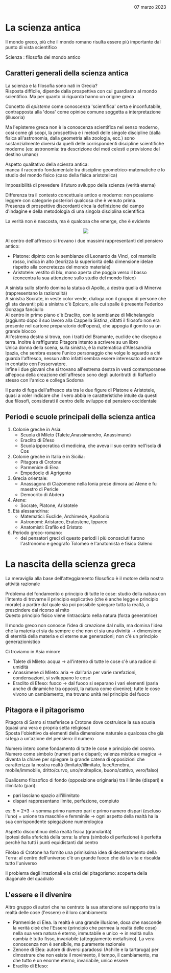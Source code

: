 <div style="text-align: right"> 07 marzo 2023 </div>

# La scienza antica

Il mondo greco, più che il mondo romano risulta essere più importante dal punto di vista scientifico  

Scienza
: filosofia del mondo antico

## Caratteri generali della scienza antica

La scienza e la filosofia sono nati in Grecia?  
Risposta difficile, dipende dalla prospettiva con cui guardiamo al mondo scientifico. Ma per quanto ci riguarda hanno un origine greca

Concetto di *episteme* come conoscenza 'scientifica' certa e inconfutabile, contrapposta alla 'doxa' come opinioe comune soggetta a interpretazione (illusoria)

Ma l'episteme greca non è la conoscenza scientifica nel senso moderno, così come gli scopi, la prospettiva e i metodi delle singole discipline (dalla fisica all'astronomia, dalla geometria alla zoologia, ecc.) sono sostanzialmente diversi da quelli delle corrispondenti discipline scientifiche moderne (es: astronomia: tra descrizione dei moti celesti e previsione del destino umano)

Aspetto qualitativo della scienza antica:  
manca il raccordo fondamentale tra discipline geometrico-matematiche e lo studio del mondo fisico (caso della fisica aristotelica)

Impossibilità di prevedere il futuro sviluppo della scienza (verità eterna)

Differenza tra il contesto concettuale antico e moderno: non possiamo leggere con categorie posteriori qualcosa che è venuto prima.  
Presenza di prospettive discordanti circa la definizione del campo d'indagine e della metodologia di una singola disciplina scientifica

La verità non è nascosta, ma è qualcosa che emerge, che è evidente

<div align="center"><img class ="flex" src="image\scuola_atene.png"></div>

Al centro dell'affresco si trovano i due massimi rappresentanti del pensiero antico: 

- Platone: dipinto con le sembianze di Leonardo da Vinci, col mantello rosso, indica in alto (teorizza la superiorità della dimensione idelae rispetto alla concretezza del mondo materiale)
- Aristotele: vestito di blu, mano aperta che poggia verso il basso (concentra la sua attenzione sullo studio del mondo fisico)

A sinista sullo sfonfo domina la statua di Apollo, a destra quella di Minerva (rappresentano la razionalità)  
A sinistra Socrate, in veste color verde, dialoga con il gruppo di persone che gli sta davanti; più a sinistra c'è Epicuro, alle cui spalle è presente Federico Gonzaga fanciullo  
Al centro in primo piano c'è Eraclito, con le sembianze di Michelangelo (aggiunto dopo il suo lavoro alla Cappella Sistina, difatti il filosofo non era presente nel cartone preparatorio dell'opera), che appogia il gomito su un grande blocco  
All'estrema destra si trova, con i tratti del Bramante, euclide che disegna a terra. Inoltre è raffigurato Pitagora intento a scrivere su un libro  
Unica donna della scena, sulla sinistra, è la matematica d'Alessandria Ipazia, che sembra essere l'unico personaggio che volge lo sguardo a chi guarda l'affresco, nessun altro infatti sembra essere interessato ad entrare in contatto con l'osservatore.  
Infine i due giovani che si trovano all'estrema destra in vesti contemporanee all'epoca della creazione dell'affresco sono degli autoritratti di Raffaello stesso con l'amico e collega Sodoma

Il punto di fuga dell'affresco sta tra le due figure di Platone e Aristotele, quasi a voler indicare che il vero abbia le caratteristiche intuite da questi due filosofi, considerati il centro dello sviluppo del pensiero occidentale

## Periodi e scuole principali della scienza antica

1. Colonie greche in Asia:
    - Scuola di Mileto (Talete,Anassimandro, Anassimane)
    - Eraclito di Efeso
    - Scuola ippocratica di medicina, che aveva il suo centro nell'isola di Cos
1. Colonie greche in Italia e in Sicilia:
    - Pitagora di Crotone
    - Parmenide di Elea
    - Empedocle di Agrigento
1. Grecia orientale:
    - Anassagora di Clazomene nella Ionia prese dimora ad Atene e fu maestro di Pericle
    - Democrito di Abdera
1. Atene:
    - Socrate, Platone, Aristotele
1. Età alessandrina:
    - Matematici: Euclide, Archimede, Apollonio
    - Astronomi: Aristarco, Eratostene, Ipparco
    - Anatomisti: Erafilo ed Eristato
1. Periodo greco-romano:
    - dei pensatori greci di questo periodi i più conosciuti furono l'astronomo e geografo Tolomeo e l'anatomista e fisico Galeno

# La nascita della scienza greca

La meraviglia alla base dell'atteggiamento filosofico è il motore della nostra attività razionale

Problema del fondamento o principio di tutte le cose: studio della natura con l'intento di trovarne il principio esplicativo (che è anche legge e principio morale) a partire dal quale sia poi possibile spiegare tutta la realtà, a prescindere dal ricorso al mito  
Questo principio fisico viene rintracciato nella natura (forza generatrice)  

Il mondo greco non conosce l'idea di creazione dal nulla, ma domina l'idea che la materia ci sia da sempre e che non ci sia una divinità &rarr; dimensione di eternità della materia e di eterne sue generazioni; non c'è un principio generazionistico

Ci troviamo in Asia minore

- Talete di Mileto: acqua &rarr; all'interno di tutte le cose c'è una radice di umidità
- Anassimene di Mileto: aria &rarr; dall'aria per varie rarefazioni, condensazioni, si sviluppano le cose
- Eraclito di Efeso: fuoco &rarr; dal fuoco si separano i vari elementi (parla anche di dinamiche tra opposti, la natura come divenire); tutte le cose vivono un cambiamento, ma trovano unità nel principio del fuoco

## Pitagora e il pitagorismo

Pitagora di Samo si trasferisce a Crotone dove costruisce la sua scuola  (quasi una vera e propria setta religiosa)  
Sposta l'obiettivo da elementi della dimensione naturale a qualcosa che già si lega a un'azione del pensiero: il numero

Numero intero come fondamento di tutte le cose e principio del cosmo.  
Numero come simbolo (numeri pari e dispari); valenza mistica e magica &rarr; diventa la chiave per spiegare la grande catena di opposizioni che caratterizza la nostra realtà (limitato/illimitato, luce/tenebra, mobile/immobile, dritto/curvo, uno/molteplice, buono/cattivo, vero/falso)

Dualiosmo filosofico di fondo (opposizione originaria) tra il limite (dispari) e illimitato (pari): 

- pari lasciano spazio all'illimitato  
- dispari rappresentano limite, perfezione, compiuto  

es: 5 = 2+3 &rarr; somma primo numero pari e primo numero dispari (escluso l'uno) = unione tra maschile e femminile &rarr; ogni aspetto della realtà ha la sua corrispondente spiegazione numerologica

Aspetto discontinuo della realtà fisica (granularità)  
Ipotesi della sfericità della terra: la sfera (simbolo di perfezione) è perfetta perchè ha tutti i punti equidistanti dal centro

Filolao di Crotone ha fornito una primissima idea di decentramento della Terra: al centro dell'universo c'è un grande fuoco che dà la vita e riscalda tutto l'universo

Il problema degli irrazionali e la crisi del pitagorismo: scoperta della diagonale del quadrato

## L'essere e il divenire

Altro gruppo di autori che ha centrato la sua attenzione sul rapporto tra la realtà delle cose (l'essere) e il loro cambiamento

- Parmenide di Elea. la realtà è una grande illusione, doxa che nasconde la verità cioè che l'Essere (principio che permea la realtà delle cose) nella sua vera natura è eterno, immutabile e unico &rarr; in realtà nulla cambia è tutto fisso, invariabile (atteggiamento metafisico). La vera conoscenza non è sensibile, ma puramente razionale
- Zenone di Elea: autore di diversi paradossi (Achille e la tartaruga) per dimostrare che non esiste il movimento, il tempo, il cambiamento, ma che tutto è un enorme eterno, invariabile, unico essere
- Eraclito di Efeso: 